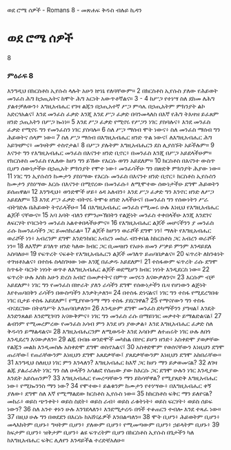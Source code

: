 ﻿
ወደ ሮሜ ሰዎች - Romans 8 - መጽሐፍ ቅዱስ ብሉይ ኪዳን
# ወደ ሮሜ ሰዎች
8
### ምዕራፍ 8
 እንግዲህ በክርስቶስ ኢየሱስ ላሉት አሁን ኵነኔ የለባቸውም።
2  በክርስቶስ ኢየሱስ ያለው የሕይወት መንፈስ ሕግ ከኃጢአትና ከሞት ሕግ አርነት አውጥቶኛልና።
3 -
4  ከሥጋ የተነሣ ስለ ደከመ ለሕግ ያልተቻለውን፥ እግዚአብሔር የገዛ ልጁን በኃጢአተኛ ሥጋ ምሳሌ በኃጢአትም ምክንያት ልኮ አድርጎአልና፤ እንደ መንፈስ ፈቃድ እንጂ እንደ ሥጋ ፈቃድ በባንመላለስ በእኛ የሕግ ትእዛዝ ይፈጸም ዘንድ ኃጢአትን በሥጋ ኰነነ።
5  እንደ ሥጋ ፈቃድ የሚኖሩ የሥጋን ነገር ያስባሉና፥ እንደ መንፈስ ፈቃድ የሚኖሩ ግን የመንፈስን ነገር ያስባሉ።
6  ስለ ሥጋ ማሰብ ሞት ነውና፥ ስለ መንፈስ ማሰብ ግን ሕይወትና ሰላም ነው።
7  ስለ ሥጋ ማሰብ በእግዚአብሔር ዘንድ ጥል ነውና፤ ለእግዚአብሔር ሕግ አይገዛምና፥ መገዛትም ተስኖታል፤
8  በሥጋ ያሉትም እግዚአብሔርን ደስ ሊያሰኙት አይችሉም።
9  እናንተ ግን የእግዚአብሔር መንፈስ በእናንተ ዘንድ ቢኖር፥ በመንፈስ እንጂ በሥጋ አይደላችሁም። የክርስቶስ መንፈስ የሌለው ከሆነ ግን ይኸው የእርሱ ወገን አይደለም።
10  ክርስቶስ በእናንተ ውስጥ ቢሆን ሰውነታችሁ በኃጢአት ምክንያት የሞተ ነው፥ መንፈሳችሁ ግን በጽድቅ ምክንያት ሕያው ነው።
11  ነገር ግን ኢየሱስን ከሙታን ያስነሣው የእርሱ መንፈስ በእናንተ ዘንድ ቢኖር፥ ክርስቶስ ኢየሱስን ከሙታን ያስነሣው እርሱ በእናንተ በሚኖረው በመንፈሱ፥ ለሚሞተው ሰውነታችሁ ደግሞ ሕይወትን ይሰጠዋል።
12  እንግዲህ፥ ወንድሞች ሆይ፥ ዕዳ አለብን፥ እንደ ሥጋ ፈቃድ ግን እንኖር ዘንድ ለሥጋ አይደለም።
13  እንደ ሥጋ ፈቃድ ብትኖሩ ትሞቱ ዘንድ አላችሁና፤ በመንፈስ ግን የሰውነትን ሥራ ብትገድሉ በሕይወት ትኖራላችሁ።
14  በእግዚአብሔር መንፈስ የሚመሩ ሁሉ እነዚህ የእግዚአብሔር ልጆች ናቸውና።
15  አባ አባት ብለን የምንጮኽበትን የልጅነት መንፈስ ተቀበላችሁ እንጂ እንደገና ለፍርሃት የባርነትን መንፈስ አልተቀበላችሁምና።
16  የእግዚአብሔር ልጆች መሆናችንን ያ መንፈስ ራሱ ከመንፈሳችን ጋር ይመሰክራል።
17  ልጆች ከሆንን ወራሾች ደግሞ ነን፤ ማለት የእግዚአብሔር ወራሾች ነን፥ አብረንም ደግሞ እንድንከበር አብረን መከራ ብንቀበል ከክርስቶስ ጋር አብረን ወራሾች ነን።
18  ለእኛም ይገለጥ ዘንድ ካለው ክብር ጋር ቢመዛዘን የአሁኑ ዘመን ሥቃይ ምንም እንዳይደለ አስባለሁ።
19  የፍጥረት ናፍቆት የእግዚአብሔርን ልጆች መገለጥ ይጠባበቃልና።
20  ፍጥረት ለከንቱነት ተገዝቶአልና፥ በተስፋ ስላስገዛው ነው እንጂ በፈቃዱ አይደለም፤
21  ተስፋውም ፍጥረት ራሱ ደግሞ ከጥፋት ባርነት ነፃነት ወጥቶ ለእግዚአብሔር ልጆች ወደሚሆን ክብር ነፃነት እንዲደርስ ነው።
22  ፍጥረት ሁሉ እስከ አሁን ድረስ አብሮ በመቃተትና በምጥ መኖሩን እናውቃለንና።
23  እርሱም ብቻ አይደለም፥ ነገር ግን የመንፈስ በኵራት ያለን ራሳችን ደግሞ የሰውነታችን ቤዛ የሆነውን ልጅነት እየተጠባበቅን ራሳችን በውስጣችን እንቃትታለን።
24  በተስፋ ድነናልና፤ ነገር ግን ተስፋ የሚደረግበቱ ነገር ቢታይ ተስፋ አይደለም፤ የሚያየውንማ ማን ተስፋ ያደርገዋል?
25  የማናየውን ግን ተስፋ ብናደርገው በትዕግሥት እንጠባበቃለን።
26  እንዲሁም ደግሞ መንፈስ ድካማችንን ያግዛል፤ እንዴት እንድንጸልይ እንደሚገባን አናውቅምና፥ ነገር ግን መንፈስ ራሱ በማይነገር መቃተት ይማልድልናል፤
27  ልብንም የሚመረምረው የመንፈስ አሳብ ምን እንደ ሆነ ያውቃል፥ እንደ እግዚአብሔር ፈቃድ ስለ ቅዱሳን ይማልዳልና።
28  እግዚአብሔርንም ለሚወዱት እንደ አሳቡም ለተጠሩት ነገር ሁሉ ለበጎ እንዲደረግ እናውቃለን።
29  ልጁ በብዙ ወንድሞች መካከል በኵር ይሆን ዘንድ፥ አስቀድሞ ያወቃቸው የልጁን መልክ እንዲመስሉ አስቀድሞ ደግሞ ወስኖአልና፤
30  አስቀድሞም የወሰናቸውን እነዚህን ደግሞ ጠራቸው፤ የጠራቸውንም እነዚህን ደግሞ አጸደቃቸው፤ ያጸደቃቸውንም እነዚህን ደግሞ አከበራቸው።
31  እንግዲህ ስለዚህ ነገር ምን እንላለን? እግዚአብሔር ከእኛ ጋር ከሆነ ማን ይቃወመናል?
32  ለገዛ ልጁ ያልራራለት ነገር ግን ስለ ሁላችን አሳልፎ የሰጠው ያው ከእርሱ ጋር ደግሞ ሁሉን ነገር እንዲያው እንዴት አይሰጠንም?
33  እግዚአብሔር የመረጣቸውን ማን ይከሳቸዋል? የሚያጸድቅ እግዚአብሔር ነው፥ የሚኰንንስ ማን ነው?
34  የሞተው፥ ይልቁንም ከሙታን የተነሣው፥ በእግዚአብሔር ቀኝ ያለው፥ ደግሞ ስለ እኛ የሚማልደው ክርስቶስ ኢየሱስ ነው።
35  ከክርስቶስ ፍቅር ማን ይለየናል? መከራ፥ ወይስ ጭንቀት፥ ወይስ ስደት፥ ወይስ ራብ፥ ወይስ ራቁትነት፥ ወይስ ፍርሃት፥ ወይስ ሰይፍ ነውን?
36  ስለ አንተ ቀኑን ሁሉ እንገደላለን፥ እንደሚታረዱ በጎች ተቆጠርን ተብሎ እንደ ተጻፈ ነው።
37  በዚህ ሁሉ ግን በወደደን በእርሱ ከአሸናፊዎች እንበልጣለን።
38  ሞት ቢሆን፥ ሕይወትም ቢሆን፥ መላእክትም ቢሆኑ፥ ግዛትም ቢሆን፥ ያለውም ቢሆን፥ የሚመጣውም ቢሆን፥ ኃይላትም ቢሆኑ፥
39  ከፍታም ቢሆን፥ ዝቅታም ቢሆን፥ ልዩ ፍጥረትም ቢሆን በክርስቶስ ኢየሱስ በጌታችን ካለ ከእግዚአብሔር ፍቅር ሊለየን እንዳይችል ተረድቼአለሁ።
